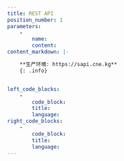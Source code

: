 ```yaml
---
title: REST API
position_number: 1
parameters:
    -
        name:
        content:
content_markdown: |-

    **生产环境: https://sapi.cne.kg**
    {: .info}


left_code_blocks:
    -
        code_block:
        title:
        language:
right_code_blocks:
    -
        code_block:
        title:
        language:
---
```

